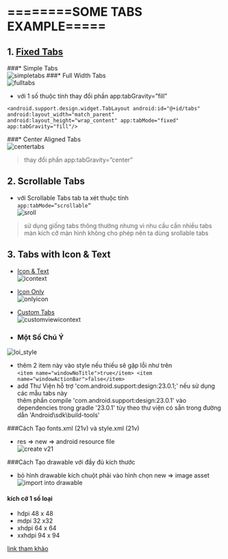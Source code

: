 # ========SOME TABS EXAMPLE=====
## 1. [Fixed Tabs](https://github.com/trantronghien/Tabs_host/tree/master/FixedTabs)
###* Simple Tabs </br>
![simpletabs](https://cloud.githubusercontent.com/assets/13708331/16866422/06c16fdc-4a96-11e6-8802-590e35aff1ff.png)
###* Full Width Tabs </br>
![fulltabs](https://cloud.githubusercontent.com/assets/13708331/16866458/408a7e98-4a96-11e6-9a96-2ff9ff7ca75b.png) </br>
 + với 1 số thuộc tính thay đổi phần  app:tabGravity=”fill” </br>

`<android.support.design.widget.TabLayout
            android:id="@+id/tabs"
            android:layout_width="match_parent"
            android:layout_height="wrap_content"
            app:tabMode="fixed" 
            app:tabGravity="fill"/>` </br>
            
###* Center Aligned Tabs </br>
![centertabs](https://cloud.githubusercontent.com/assets/13708331/16866712/af89bae2-4a97-11e6-92fa-ba5e5d5eaa0f.png)
> thay đổi phần app:tabGravity=”center” 
## 2. Scrollable Tabs </br>
* với Scrollable Tabs tab ta xét thuộc tính </br>
` app:tabMode=”scrollable” ` </br>
![sroll](https://cloud.githubusercontent.com/assets/13708331/16866823/72f3478c-4a98-11e6-9fb4-4b07d6517af3.png) </br>

> sử dụng giống tabs thông thường nhưng vì nhu cầu cần nhiều tabs màn kích cỡ màn hình không cho phép nên ta dùng srollable tabs

## 3. Tabs with Icon & Text </br>
* [Icon & Text](https://github.com/trantronghien/Tabs_host/tree/master/Tabs_Icon) </br>
 ![icontext](https://cloud.githubusercontent.com/assets/13708331/16893072/7a2d076e-4b55-11e6-9dba-1845c1154c0b.png)
* [Icon Only](https://github.com/trantronghien/Tabs_host/tree/master/Tabs_Icon) </br>
 ![onlyicon](https://cloud.githubusercontent.com/assets/13708331/16893076/87ad2c34-4b55-11e6-80fe-97b8cd1b88f2.png)
* [Custom Tabs](https://github.com/trantronghien/Tabs_host/tree/master/Custom_tabs) </br>
![customviewicontext](https://cloud.githubusercontent.com/assets/13708331/16893077/8fff25fe-4b55-11e6-93cb-600a93813086.png)

* ### Một Số Chú Ý </br>
![loi_style](https://cloud.githubusercontent.com/assets/13708331/16894480/a2f65106-4b81-11e6-9995-a58e1e9671e8.png)
+ thêm  2 item này vào style nếu thiếu sẽ gặp lỗi như trên </br>
        `<item name="windowNoTitle">true</item>
        <item name="windowActionBar">false</item>`
+ add Thư Viện hỗ trợ 'com.android.support:design:23.0.1;' nếu sử dụng các mẫu tabs này </br>
thêm phần compile 'com.android.support:design:23.0.1' vào dependencies trong gradle '23.0.1' tùy theo thư viện có sẵn trong đường dẫn 'Android\sdk\build-tools'

###Cách Tạo fonts.xml (21v) và style.xml (21v) </br>
+ res => new => android resource file </br>
![create v21](https://cloud.githubusercontent.com/assets/13708331/16894575/b7a002f2-4b84-11e6-9885-da36e0181e1b.png)

###Cách Tạo drawable với đầy đủ kích thước 
+ bỏ hình drawable kích chuột phải vào hình chọn new => image asset </br>
![import into drawable](https://cloud.githubusercontent.com/assets/13708331/16894606/9465d518-4b85-11e6-9855-374c97349847.png)

#### kích cỡ 1 số loại
+ hdpi 48 x 48
+ mdpi 32 x32
+ xhdpi 64 x 64
+ xxhdpi 94 x 94

[link tham khảo](http://www.androidhive.info/2015/09/android-material-design-working-with-tabs/)



